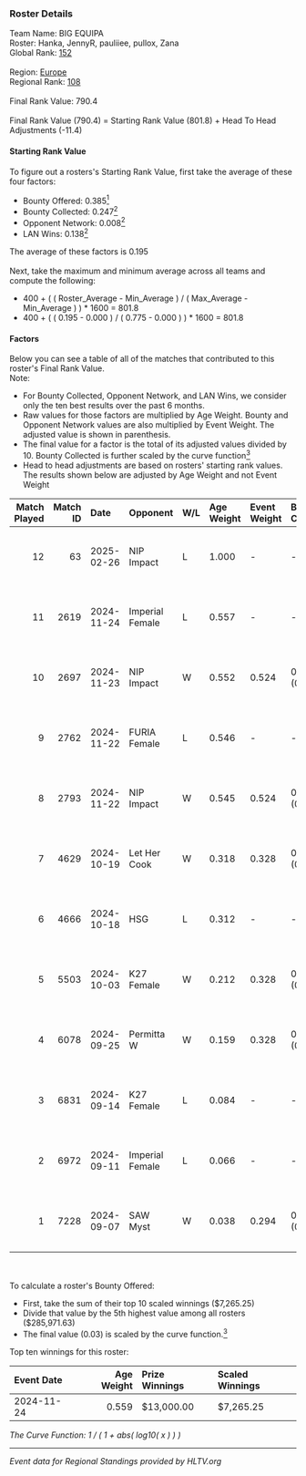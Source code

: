 ### Roster Details<br />
Team Name: BIG EQUIPA<br />
Roster: Hanka, JennyR, pauliiee, pullox, Zana<br />
Global Rank: [152](../../standings_global_2025_02_28.md)<br />
<br />
Region: [Europe]( ../../standings_europe_2025_02_28.md)<br />
Regional Rank: [108]( ../../standings_europe_2025_02_28.md)<br />
<br />
Final Rank Value:  790.4<br />
<br />
Final Rank Value (790.4) = Starting Rank Value (801.8) + Head To Head Adjustments (-11.4)<br />

#### Starting Rank Value<br />
To figure out a rosters's Starting Rank Value, first take the average of these four factors:<br />
- Bounty Offered: 0.385[<sup>1</sup>](#table2)
- Bounty Collected: 0.247[<sup>2</sup>](#table1)
- Opponent Network: 0.008[<sup>2</sup>](#table1)
- LAN Wins: 0.138[<sup>2</sup>](#table1)

The average of these factors is 0.195<br />
<br />
Next, take the maximum and minimum average across all teams and compute the following:<br />
- 400 + ( ( Roster_Average - Min_Average ) / ( Max_Average - Min_Average ) ) * 1600 = 801.8
- 400 + ( ( 0.195 - 0.000 ) / ( 0.775 - 0.000 ) ) * 1600 = 801.8


#### Factors<br />
Below you can see a table of all of the matches that contributed to this roster's Final Rank Value.<br />
Note:<br />

- For Bounty Collected, Opponent Network, and LAN Wins, we consider only the ten best results over the past 6 months.
- Raw values for those factors are multiplied by Age Weight. Bounty and Opponent Network values are also multiplied by Event Weight. The adjusted value is shown in parenthesis.
- The final value for a factor is the total of its adjusted values divided by 10. Bounty Collected is further scaled by the curve function[<sup>3</sup>](#curveFunction)
- Head to head adjustments are based on rosters' starting rank values. The results shown below are adjusted by Age Weight and not Event Weight
<span id="table1"></span><br />


| Match Played | Match ID | Date       | Opponent        | W/L | Age Weight | Event Weight | Bounty Collected | Opponent Network | LAN Wins  | H2H Adj. | Roster                                |
| -: | -: | :- | :- | :- | :- | :- | :- | :- | :- | -: | :- |
|           12 |       63 | 2025-02-26 | NIP Impact      | L   | 1.000      | -            | -                | -                | -         |   -17.67 | Hanka, JennyR, pauliiee, pullox, Zana |
|           11 |     2619 | 2024-11-24 | Imperial Female | L   | 0.557      | -            | -                | -                | -         |    -2.69 | JennyR, juliano, LETi, pauliiee, Zana |
|           10 |     2697 | 2024-11-23 | NIP Impact      | W   | 0.552      | 0.524        | 0.014 (0.004)    | 0.103 (0.030)    | 1 (0.552) |     7.40 | JennyR, juliano, LETi, pauliiee, Zana |
|            9 |     2762 | 2024-11-22 | FURIA Female    | L   | 0.546      | -            | -                | -                | -         |    -4.51 | JennyR, juliano, LETi, pauliiee, Zana |
|            8 |     2793 | 2024-11-22 | NIP Impact      | W   | 0.545      | 0.524        | 0.014 (0.004)    | 0.103 (0.029)    | 1 (0.545) |     7.36 | JennyR, juliano, LETi, pauliiee, Zana |
|            7 |     4629 | 2024-10-19 | Let Her Cook    | W   | 0.318      | 0.328        | 0.002 (0.000)    | 0.036 (0.004)    | 0 (0.000) |     3.14 | JennyR, juliano, LETi, pauliiee, Zana |
|            6 |     4666 | 2024-10-18 | HSG             | L   | 0.312      | -            | -                | -                | -         |    -6.80 | JennyR, juliano, LETi, pauliiee, Zana |
|            5 |     5503 | 2024-10-03 | K27 Female      | W   | 0.212      | 0.328        | 0.010 (0.001)    | 0.064 (0.004)    | 0 (0.000) |     2.55 | JennyR, juliano, LETi, pauliiee, Zana |
|            4 |     6078 | 2024-09-25 | Permitta W      | W   | 0.159      | 0.328        | 0.003 (0.000)    | 0.185 (0.010)    | 0 (0.000) |     1.60 | JennyR, juliano, LETi, pauliiee, Zana |
|            3 |     6831 | 2024-09-14 | K27 Female      | L   | 0.084      | -            | -                | -                | -         |    -1.65 | JennyR, juliano, LETi, pauliiee, Zana |
|            2 |     6972 | 2024-09-11 | Imperial Female | L   | 0.066      | -            | -                | -                | -         |    -0.32 | JennyR, juliano, LETi, pauliiee, Zana |
|            1 |     7228 | 2024-09-07 | SAW Myst        | W   | 0.038      | 0.294        | 0.000 (0.000)    | 0.002 (0.000)    | 0 (0.000) |     0.17 | JennyR, juliano, LETi, pauliiee, Zana |

<br />
<span id="table2"></span><br />
To calculate a roster's Bounty Offered:<br />

- First, take the sum of their top 10 scaled winnings ($7,265.25)
- Divide that value by the 5th highest value among all rosters ($285,971.63)
- The final value (0.03) is scaled by the curve function.[<sup>3</sup>](#curveFunction)

Top ten winnings for this roster:<br />

| Event Date | Age Weight | Prize Winnings | Scaled Winnings |
| :- | -: | :- | :- |
| 2024-11-24 |      0.559 | $13,000.00     | $7,265.25       |


<span id="curveFunction"></span>_The Curve Function: 1 / ( 1 + abs( log10( x ) ) )_<br />

---
_Event data for Regional Standings provided by HLTV.org_<br />
